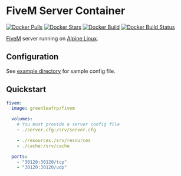 # FiveM Server Container

[![Docker Pulls](https://img.shields.io/docker/pulls/greenleafrp/fivem.svg)](https://hub.docker.com/r/greenleafrp/fivem/)
[![Docker Stars](https://img.shields.io/docker/stars/greenleafrp/fivem.svg)](https://hub.docker.com/r/greenleafrp/fivem/)
[![Docker Build](https://img.shields.io/docker/automated/greenleafrp/fivem.svg)](https://hub.docker.com/r/greenleafrp/fivem/)
[![Docker Build Status](https://img.shields.io/docker/build/greenleafrp/fivem.svg)](https://hub.docker.com/r/greenleafrp/fivem/)

[FiveM](https://fivem.net/) server running on [Alpine Linux](https://hub.docker.com/_/alpine/).

## Configuration

See [example directory](https://github.com/greenleafrp/docker-fivem/tree/master/example) for sample config file.

## Quickstart

```yml
fivem:
  image: greenleafrp/fivem

  volumes:
    # You must provide a server config file
    - ./server.cfg:/srv/server.cfg

    - ./resources:/srv/resources
    - ./cache:/srv/cache

  ports:
    - "30120:30120/tcp"
    - "30120:30120/udp"
```
